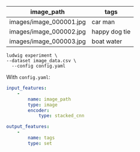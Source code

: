 | image_path              | tags          |
| ----------------------- | ------------- |
| images/image_000001.jpg | car man       |
| images/image_000002.jpg | happy dog tie |
| images/image_000003.jpg | boat water    |

```
ludwig experiment \
--dataset image_data.csv \
  --config config.yaml
```

With `config.yaml`:

```yaml
input_features:
    -
        name: image_path
        type: image
        encoder: 
            type: stacked_cnn

output_features:
    -
        name: tags
        type: set
```
